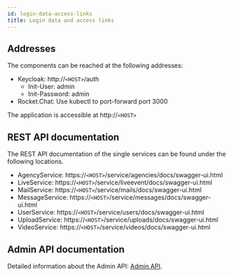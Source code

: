 ```yaml
---
id: login-data-access-links
title: Login data and access links
---
```

## Addresses
The components can be reached at the following addresses:

* Keycloak: http://`<HOST>`/auth
    * Init-User: admin
    * Init-Password: admin
* Rocket.Chat: Use kubectl to port-forward port 3000

The application is accessible at http://`<HOST>`

## REST API documentation
The REST API documentation of the single services can be found under the following locations.

* AgencyService: https://`<HOST>`/service/agencies/docs/swagger-ui.html
* LiveService: https://`<HOST>`/service/liveevent/docs/swagger-ui.html
* MailService: https://`<HOST>`/service/mails/docs/swagger-ui.html
* MessageService: https://`<HOST>`/service/messages/docs/swagger-ui.html
* UserService: https://`<HOST>`/service/users/docs/swagger-ui.html
* UploadService: https://`<HOST>`/service/uploads/docs/swagger-ui.html
* VideoService: https://`<HOST>`/service/videos/docs/swagger-ui.html

## Admin API documentation
Detailed information about the Admin API: [Admin API](../backend/admin-api.md).
